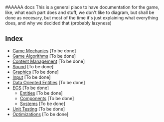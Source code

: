 #AAAAA docs
This is a general place to have documentation for the game, like, what each part does and stuff, we don't like to diagram, but shall be done as necesary, but most of the time it's just explaining what everything does, and why we decided that (probably lazyness)
## Index
- [Game Mechanics](#) [To be done]
- [Game Algorithms](#) [To be done]
- [Content Management](#) [To be done]
- [Sound](#) [To be done]
- [Graphics](#) [To be done]
- [Input](#) [To be done]
- [Data Oriented Entities](#) [To be done]
- [ECS](#) [To be done]
  * [Entities](#) [To be done]
  * [Components](#) [To be done]
  * [Systems](#) [To be done]
- [Unit Testing](#) [To be done]
- [Optimizations](#) [To be done]
